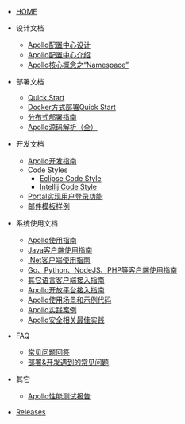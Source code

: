 - [HOME](zh/README.md)

- 设计文档

  - [Apollo配置中心设计](zh/设计文档/Apollo配置中心设计.md)
  - [Apollo配置中心介绍](zh/设计文档/Apollo配置中心介绍.md)
  - [Apollo核心概念之“Namespace”](zh/设计文档/Apollo核心概念之“Namespace”.md)

- 部署文档
  - [Quick Start](zh/部署文档/Quick-Start.md)
  - [Docker方式部署Quick Start](zh/部署文档/Apollo-Quick-Start-Docker部署.md)
  - [分布式部署指南](zh/部署文档/分布式部署指南.md)
  - [Apollo源码解析（全）](http://www.iocoder.cn/categories/Apollo/)

- 开发文档
  - [Apollo开发指南](zh/开发文档/Apollo开发指南.md)
  - Code Styles
    - [Eclipse Code Style](https://github.com/ctripcorp/apollo/blob/master/apollo-buildtools/style/eclipse-java-google-style.xml)
    - [Intellij Code Style](https://github.com/ctripcorp/apollo/blob/master/apollo-buildtools/style/intellij-java-google-style.xml)
  - [Portal实现用户登录功能](zh/开发文档/Portal-实现用户登录功能.md)
  - [邮件模板样例](zh/开发文档/邮件模板样例.md)

* 系统使用文档
    * [Apollo使用指南](zh/系统使用文档/Apollo使用指南.md)
    * [Java客户端使用指南](zh/系统使用文档/Java客户端使用指南.md)
    * [.Net客户端使用指南](zh/系统使用文档/dot-net客户端使用指南.md)
    * [Go、Python、NodeJS、PHP等客户端使用指南](zh/系统使用文档/Go、Python、NodeJS、PHP等客户端使用指南.md)
    * [其它语言客户端接入指南](zh/系统使用文档/其它语言客户端接入指南.md)
    * [Apollo开放平台接入指南](zh/系统使用文档/Apollo开放平台.md)
    * [Apollo使用场景和示例代码](https://github.com/ctripcorp/apollo-use-cases)
    * [Apollo实践案例](zh/系统使用文档/Apollo-实践案例.md)
    * [Apollo安全相关最佳实践](zh/系统使用文档/Apollo使用指南?id=_71-安全相关)

* FAQ
    * [常见问题回答](zh/FAQ/FAQ.md)
    * [部署&开发遇到的常见问题](zh/FAQ/部署&开发遇到的常见问题.md)

* 其它
   * [Apollo性能测试报告](zh/其它/Apollo性能测试.md)

- [Releases](https://github.com/ctripcorp/apollo/releases)